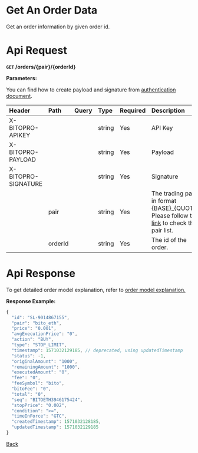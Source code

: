 # Get An Order Data

Get an order information by given order id.


# Api Request
**`GET` /orders/{pair}/{orderId}**

**Parameters:**

You can find how to create payload and signature from [authentication document](../../../README.md#api-security-protocol).

| Header              | Path    | Query | Type   | Required | Description                                                                                                               | Default | Range | Example    |
| :------------------ | :------ | :---- | :----- | :------- | :------------------------------------------------------------------------------------------------------------------------ | :------ | :---- | :--------- |
| X-BITOPRO-APIKEY    |         |       | string | Yes      | API Key                                                                                              |         |       |            |
| X-BITOPRO-PAYLOAD   |         |       | string | Yes      | Payload                                                                                             |         |       |            |
| X-BITOPRO-SIGNATURE |         |       | string | Yes      | Signature                                                                                         |         |       |            |
|                     | pair    |       | string | Yes      | The trading pair in format {BASE}_{QUOTE}, Please follow the [link](https://www.bitopro.com/fees) to check the pair list. |         |       | bito\_eth  |
|                     | orderId |       | string | Yes      | The id of the order.                                                                                                      |         |       | 2959906694 |

# Api Response

To get detailed order model explanation, refer to [order model explanation.](../../../model.md#order-model-explanation)

**Response Example:**
```javascript
{
  "id": "SL-9014867155",
  "pair": "bito_eth",
  "price": "0.001",
  "avgExecutionPrice": "0",
  "action": "BUY",
  "type": "STOP_LIMIT",
  "timestamp": 1571032129185, // deprecated, using updatedTimestamp
  "status": -1,
  "originalAmount": "1000",
  "remainingAmount": "1000",
  "executedAmount": "0",
  "fee": "0",
  "feeSymbol": "bito",
  "bitoFee": "0",
  "total": "0",
  "seq": "BITOETH3946175424",
  "stopPrice": "0.002",
  "condition": ">=",
  "timeInForce": "GTC",
  "createdTimestamp": 1571032128185,
  "updatedTimestamp": 1571032129185
}
```
[Back](../summary.md)
